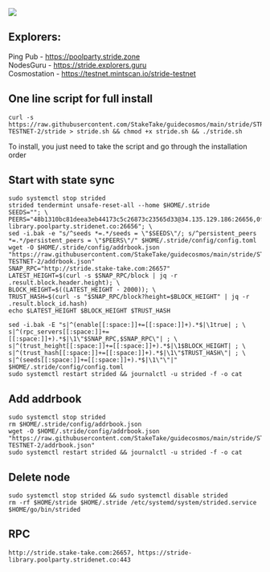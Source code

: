 ![](https://i.yapx.ru/RTuEU.jpg)

## Explorers:
Ping Pub - https://poolparty.stride.zone  
NodesGuru - https://stride.explorers.guru   
Cosmostation - https://testnet.mintscan.io/stride-testnet
## One line script for full install
```
curl -s https://raw.githubusercontent.com/StakeTake/guidecosmos/main/stride/STRIDE-TESTNET-2/stride > stride.sh && chmod +x stride.sh && ./stride.sh
```
To install, you just need to take the script and go through the installation order
## Start with state sync
```
sudo systemctl stop strided
strided tendermint unsafe-reset-all --home $HOME/.stride
SEEDS=""; \
PEERS="48b1310bc81deea3eb44173c5c26873c23565d33@34.135.129.186:26656,0f45eac9af97f4b60d12fcd9e14a114f0c085491@stride-library.poolparty.stridenet.co:26656"; \
sed -i.bak -e "s/^seeds *=.*/seeds = \"$SEEDS\"/; s/^persistent_peers *=.*/persistent_peers = \"$PEERS\"/" $HOME/.stride/config/config.toml
wget -O $HOME/.stride/config/addrbook.json "https://raw.githubusercontent.com/StakeTake/guidecosmos/main/stride/STRIDE-TESTNET-2/addrbook.json"
SNAP_RPC="http://stride.stake-take.com:26657"
LATEST_HEIGHT=$(curl -s $SNAP_RPC/block | jq -r .result.block.header.height); \
BLOCK_HEIGHT=$((LATEST_HEIGHT - 2000)); \
TRUST_HASH=$(curl -s "$SNAP_RPC/block?height=$BLOCK_HEIGHT" | jq -r .result.block_id.hash)
echo $LATEST_HEIGHT $BLOCK_HEIGHT $TRUST_HASH

sed -i.bak -E "s|^(enable[[:space:]]+=[[:space:]]+).*$|\1true| ; \
s|^(rpc_servers[[:space:]]+=[[:space:]]+).*$|\1\"$SNAP_RPC,$SNAP_RPC\"| ; \
s|^(trust_height[[:space:]]+=[[:space:]]+).*$|\1$BLOCK_HEIGHT| ; \
s|^(trust_hash[[:space:]]+=[[:space:]]+).*$|\1\"$TRUST_HASH\"| ; \
s|^(seeds[[:space:]]+=[[:space:]]+).*$|\1\"\"|" $HOME/.stride/config/config.toml
sudo systemctl restart strided && journalctl -u strided -f -o cat
```
## Add addrbook
```
sudo systemctl stop strided
rm $HOME/.stride/config/addrbook.json
wget -O $HOME/.stride/config/addrbook.json "https://raw.githubusercontent.com/StakeTake/guidecosmos/main/stride/STRIDE-TESTNET-2/addrbook.json"
sudo systemctl restart strided && journalctl -u strided -f -o cat
```
## Delete node
```
sudo systemctl stop strided && sudo systemctl disable strided
rm -rf $HOME/stride $HOME/.stride /etc/systemd/system/strided.service $HOME/go/bin/strided
```
## RPC
```
http://stride.stake-take.com:26657, https://stride-library.poolparty.stridenet.co:443
```
